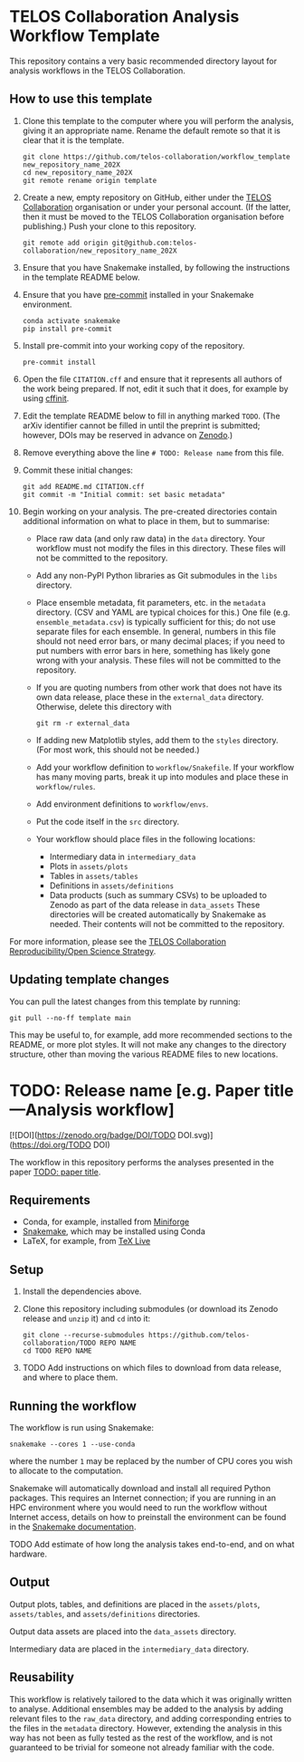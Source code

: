 # TELOS Collaboration Analysis Workflow Template

This repository contains a very basic recommended directory layout
for analysis workflows in the TELOS Collaboration.

## How to use this template

1. Clone this template
   to the computer where you will perform the analysis,
   giving it an appropriate name.
   Rename the default remote so that it is clear that it is the template.

   ```shellsession
   git clone https://github.com/telos-collaboration/workflow_template new_repository_name_202X
   cd new_repository_name_202X
   git remote rename origin template
   ```

2. Create a new, empty repository on GitHub,
   either under the [TELOS Collaboration][telos-org] organisation
   or under your personal account.
   (If the latter,
   then it must be moved to the TELOS Collaboration organisation before publishing.)
   Push your clone to this repository.
   
   ```shellsession
   git remote add origin git@github.com:telos-collaboration/new_repository_name_202X
   ```

3. Ensure that you have Snakemake installed,
   by following the instructions in the template README below.

4. Ensure that you have [pre-commit][pre-commit] installed in your Snakemake environment.

   ```shellsession
   conda activate snakemake
   pip install pre-commit
   ```

5. Install pre-commit into your working copy of the repository.

   ```shellsession
   pre-commit install
   ```

6. Open the file `CITATION.cff` and ensure that
   it represents all authors of the work being prepared.
   If not,
   edit it such that it does,
   for example by using [cffinit][cffinit].

7. Edit the template README below to fill in anything marked `TODO`.
   (The arXiv identifier cannot be filled in until the preprint is submitted;
   however,
   DOIs may be reserved in advance on [Zenodo][zenodo].)

8. Remove everything above the line `# TODO: Release name` from this file.

9. Commit these initial changes:

   ```shellsession
   git add README.md CITATION.cff
   git commit -m "Initial commit: set basic metadata"
   ```

10. Begin working on your analysis.
    The pre-created directories contain
    additional information on what to place in them,
    but to summarise:

    - Place raw data
      (and only raw data)
      in the `data` directory.
      Your workflow must not modify the files in this directory.
      These files will not be committed to the repository.
    - Add any non-PyPI Python libraries as Git submodules in the `libs` directory.
    - Place ensemble metadata, fit parameters, etc.
      in the `metadata` directory.
      (CSV and YAML are typical choices for this.)
      One file
      (e.g. `ensemble_metadata.csv`)
      is typically sufficient for this;
      do not use separate files for each ensemble.
      In general,
      numbers in this file should not need error bars,
      or many decimal places;
      if you need to put numbers with error bars in here,
      something has likely gone wrong with your analysis.
      These files will not be committed to the repository.
    - If you are quoting numbers from
      other work that does not have its own data release,
      place these in the `external_data` directory.
      Otherwise,
      delete this directory with

      ```shellsession
      git rm -r external_data
      ```
    - If adding new Matplotlib styles,
      add them to the `styles` directory.
      (For most work,
      this should not be needed.)
    - Add your workflow definition to `workflow/Snakefile`.
      If your workflow has many moving parts,
      break it up into modules and place these in `workflow/rules`.
    - Add environment definitions to `workflow/envs`.
    - Put the code itself in the `src` directory.
    - Your workflow should place files in the following locations:
      - Intermediary data in `intermediary_data`
      - Plots in `assets/plots`
      - Tables in `assets/tables`
      - Definitions in `assets/definitions`
      - Data products
        (such as summary CSVs)
        to be uploaded to Zenodo as part of the data release
        in `data_assets`
      These directories will be created automatically by Snakemake as needed.
      Their contents will not be committed to the repository.

For more information,
please see the [TELOS Collaboration Reproducibility/Open Science Strategy][strategy].


## Updating template changes

You can pull the latest changes from this template by running:

``` shellsession
git pull --no-ff template main
```

This may be useful to,
for example,
add more recommended sections to the README,
or more plot styles.
It will not make any changes to the directory structure,
other than moving the various README files to new locations.

[cffinit]: http://citation-file-format.github.io/cff-initializer-javascript/
[pre-commit]: https://pre-commit.com
[strategy]: https://github.com/telos-collaboration/strategy
[telos-org]: https://github.com/telos-collaboration
[zenodo]: https://zenodo.org

<!-- Delete this line and everything above it before committing. -->

# TODO: Release name [e.g. Paper title—Analysis workflow]

[![DOI](https://zenodo.org/badge/DOI/TODO DOI.svg)](https://doi.org/TODO DOI)

The workflow in this repository performs
the analyses presented in the paper
[TODO: paper title][paper].

## Requirements

- Conda, for example, installed from [Miniforge][miniforge]
- [Snakemake][snakemake], which may be installed using Conda
- LaTeX, for example, from [TeX Live][texlive]

## Setup

1. Install the dependencies above.
2. Clone this repository including submodules
   (or download its Zenodo release and `unzip` it)
   and `cd` into it:

   ```shellsession
   git clone --recurse-submodules https://github.com/telos-collaboration/TODO REPO NAME
   cd TODO REPO NAME
   ```

3. TODO Add instructions on which files to download from data release,
   and where to place them.

## Running the workflow

The workflow is run using Snakemake:

``` shellsession
snakemake --cores 1 --use-conda
```

where the number `1`
may be replaced by
the number of CPU cores you wish to allocate to the computation.

Snakemake will automatically download and install
all required Python packages.
This requires an Internet connection;
if you are running in an HPC environment where you would need
to run the workflow without Internet access,
details on how to preinstall the environment
can be found in the [Snakemake documentation][snakemake-conda].

TODO Add estimate of how long the analysis takes end-to-end,
and on what hardware.

## Output

Output plots, tables, and definitions
are placed in the `assets/plots`, `assets/tables`, and `assets/definitions` directories.

Output data assets are placed into the `data_assets` directory.

Intermediary data are placed in the `intermediary_data` directory.

## Reusability

This workflow is relatively tailored to the data
which it was originally written to analyse.
Additional ensembles may be added to the analysis
by adding relevant files to the `raw_data` directory,
and adding corresponding entries to the files in the `metadata` directory.
However,
extending the analysis in this way
has not been as fully tested as the rest of the workflow,
and is not guaranteed to be trivial for someone not already familiar with the code.

[datarelease]: https://doi.org/10.5281/zenodo.TODO_ZENODO_ID
[miniforge]: https://github.com/conda-forge/miniforge
[paper]: https://doi.org/10.48550/arXiv.TODO_ARXIV_ID
[snakemake]: https://snakemake.github.io
[snakemake-conda]: https://snakemake.readthedocs.io/en/stable/snakefiles/deployment.html
[texlive]: https://tug.org/texlive/
